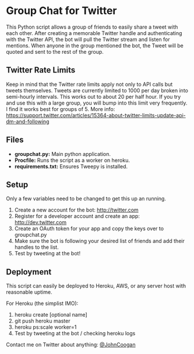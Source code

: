 Group Chat for Twitter
======================

This Python script allows a group of friends to easily share a tweet with each other.
After creating a memorable Twitter handle and authenticating with the Twitter API, the bot will pull the Twitter stream and listen for mentions. When anyone in the group mentioned the bot, the Tweet will be quoted and sent to the rest of the group.

Twitter Rate Limits
-------------------
Keep in mind that the Twitter rate limits apply not only to API calls but tweets themselves. Tweets are currently limited to 1000 per day broken into semi-hourly intervals. This works out to about 20 per half hour. If you try and use this with a large group, you will bump into this limit very frequently. I find it works best for groups of 5.
More info: https://support.twitter.com/articles/15364-about-twitter-limits-update-api-dm-and-following

Files
------
* 	__groupchat.py:__ Main python application.
*	__Procfile:__ Runs the script as a worker on heroku.
*	__requirements.txt:__ Ensures Tweepy is installed.

Setup
------------------
Only a few variables need to be changed to get this up an running.
1. 	Create a new account for the bot: http://twitter.com
2. 	Register for a developer account and create an app: http://dev.twitter.com
3.	Create an OAuth token for your app and copy the keys over to groupchat.py
4.	Make sure the bot is following your desired list of friends and add their handles to the list.
5.	Test by tweeting at the bot!

Deployment
------------------
This script can easily be deployed to Heroku, AWS, or any server host with reasonable uptime.

For Heroku (the simplist IMO):
1. 	heroku create [optional name]
2. 	git push heroku master
3.	heroku ps:scale worker=1
4.	Test by tweeting at the bot / checking heroku logs

Contact me on Twitter about anything: [@JohnCoogan](http://twitter.com/johncoogan)